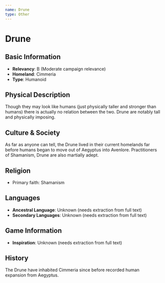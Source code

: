 ```yaml
---
name: Drune
type: Other
---
```


# Drune

## Basic Information
- **Relevancy**: B (Moderate campaign relevance) 
- **Homeland**: Cimmeria
- **Type**: Humanoid

## Physical Description
Though they may look like humans (just physically taller and stronger than humans) there is actually no relation between the two. Drune are notably tall and physically imposing.

## Culture & Society
As far as anyone can tell, the Drune lived in their current homelands far before humans began to move out of Aegyptus into Avenlore. Practitioners of Shamanism, Drune are also martially adept.

## Religion
- Primary faith: Shamanism

## Languages
- **Ancestral Language**: Unknown (needs extraction from full text)
- **Secondary Languages**: Unknown (needs extraction from full text)

## Game Information
- **Inspiration**: Unknown (needs extraction from full text)

## History
The Drune have inhabited Cimmeria since before recorded human expansion from Aegyptus.